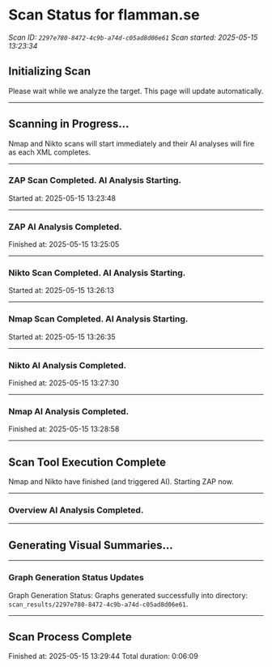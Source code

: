 # Scan Status for flamman.se

*Scan ID: `2297e780-8472-4c9b-a74d-c05ad8d06e61`*
*Scan started: 2025-05-15 13:23:34*

## Initializing Scan

Please wait while we analyze the target. This page will update automatically.

---

## Scanning in Progress...

Nmap and Nikto scans will start immediately and their AI analyses will fire as each XML completes.

---

### ZAP Scan Completed. AI Analysis Starting.
Started at: 2025-05-15 13:23:48


---

### ZAP AI Analysis Completed.
Finished at: 2025-05-15 13:25:05


---

### Nikto Scan Completed. AI Analysis Starting.
Started at: 2025-05-15 13:26:13


---

### Nmap Scan Completed. AI Analysis Starting.
Started at: 2025-05-15 13:26:35


---

### Nikto AI Analysis Completed.
Finished at: 2025-05-15 13:27:30


---

### Nmap AI Analysis Completed.
Finished at: 2025-05-15 13:28:58


---

## Scan Tool Execution Complete

Nmap and Nikto have finished (and triggered AI). Starting ZAP now.

---

### Overview AI Analysis Completed.

---

## Generating Visual Summaries...

---

### Graph Generation Status Updates

Graph Generation Status: Graphs generated successfully into directory: `scan_results/2297e780-8472-4c9b-a74d-c05ad8d06e61`.

---

## Scan Process Complete

Finished at: 2025-05-15 13:29:44
Total duration: 0:06:09

